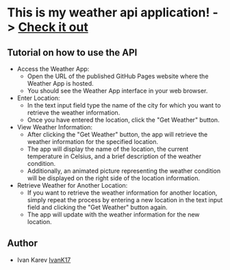 # This is my weather api application! -> [Check it out](https://ivank17.github.io/weather-api-application/)

## Tutorial on how to use the API
* Access the Weather App:
  * Open the URL of the published GitHub Pages website where the Weather App is hosted.
  * You should see the Weather App interface in your web browser.
* Enter Location:
  * In the text input field type the name of the city for which you want to retrieve the weather information. 
  * Once you have entered the location, click the "Get Weather" button.
* View Weather Information:
  * After clicking the "Get Weather" button, the app will retrieve the weather information for the specified location.
  * The app will display the name of the location, the current temperature in Celsius, and a brief description of the weather condition.
  * Additionally, an animated picture representing the weather condition will be displayed on the right side of the location information.
* Retrieve Weather for Another Location:
  * If you want to retrieve the weather information for another location, simply repeat the process by entering a new location in the text input field and clicking the "Get Weather" button again.
  * The app will update with the weather information for the new location.

## Author
- Ivan Karev [IvanK17](https://github.com/IvanK17)

